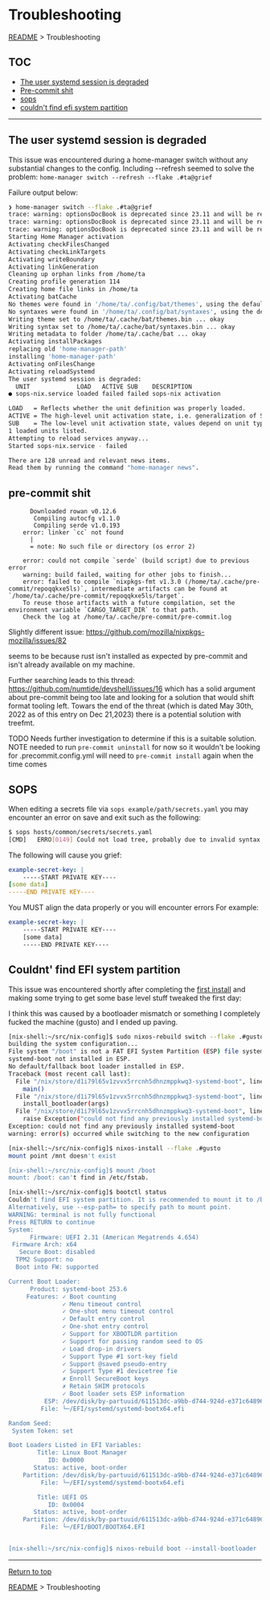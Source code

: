 # Troubleshooting

[README](../README.md) > Troubleshooting

## TOC

* [The user systemd session is degraded](#the-user-systemd-session-is-degraded)
* [Pre-commit shit](#pre-commit-shit)
* [sops](#sops)
* [couldn't find efi system partition](#couldnt-find-efi-system-partition)

---

## The user systemd session is degraded

This issue was encountered during a  home-manager switch without any substantial changes to the config.
Including --refresh seemed to solve the problem: `home-manager switch --refresh --flake .#ta@grief`

Failure output below:

```bash
❯ home-manager switch --flake .#ta@grief
trace: warning: optionsDocBook is deprecated since 23.11 and will be removed in 24.05
trace: warning: optionsDocBook is deprecated since 23.11 and will be removed in 24.05
trace: warning: optionsDocBook is deprecated since 23.11 and will be removed in 24.05
Starting Home Manager activation
Activating checkFilesChanged
Activating checkLinkTargets
Activating writeBoundary
Activating linkGeneration
Cleaning up orphan links from /home/ta
Creating profile generation 114
Creating home file links in /home/ta
Activating batCache
No themes were found in '/home/ta/.config/bat/themes', using the default set
No syntaxes were found in '/home/ta/.config/bat/syntaxes', using the default set.
Writing theme set to /home/ta/.cache/bat/themes.bin ... okay
Writing syntax set to /home/ta/.cache/bat/syntaxes.bin ... okay
Writing metadata to folder /home/ta/.cache/bat ... okay
Activating installPackages
replacing old 'home-manager-path'
installing 'home-manager-path'
Activating onFilesChange
Activating reloadSystemd
The user systemd session is degraded:
  UNIT             LOAD   ACTIVE SUB    DESCRIPTION        
● sops-nix.service loaded failed failed sops-nix activation

LOAD   = Reflects whether the unit definition was properly loaded.
ACTIVE = The high-level unit activation state, i.e. generalization of SUB.
SUB    = The low-level unit activation state, values depend on unit type.
1 loaded units listed.
Attempting to reload services anyway...
Started sops-nix.service - failed

There are 128 unread and relevant news items.
Read them by running the command "home-manager news".
```

## pre-commit shit

```errorlog snip
      Downloaded rowan v0.12.6
       Compiling autocfg v1.1.0
       Compiling serde v1.0.193
    error: linker `cc` not found
      |
      = note: No such file or directory (os error 2)
    
    error: could not compile `serde` (build script) due to previous error
    warning: build failed, waiting for other jobs to finish...
    error: failed to compile `nixpkgs-fmt v1.3.0 (/home/ta/.cache/pre-commit/repoqqkxe5ls)`, intermediate artifacts can be found at `/home/ta/.cache/pre-commit/repoqqkxe5ls/target`.
    To reuse those artifacts with a future compilation, set the environment variable `CARGO_TARGET_DIR` to that path.
    Check the log at /home/ta/.cache/pre-commit/pre-commit.log
```

Slightly different issue: <https://github.com/mozilla/nixpkgs-mozilla/issues/82>

seems to be because rust isn't installed as expected by pre-commit and isn't already available on my machine.

Further searching leads to this thread: https://github.com/numtide/devshell/issues/16
which has a solid argument about pre-commit being too late and looking for a solution that would shift format tooling left. Towars the end of the threat (which is dated May 30th, 2022 as of this entry on Dec 21,2023) there is a potential solution with treefmt.

TODO Needs further investigation to determine if this is a suitable solution. 
NOTE needed to run `pre-commit uninstall` for now so it wouldn't be looking for .precommit.config.yml
  will need to `pre-commit install` again when the time comes

## SOPS

When editing a secrets file via `sops example/path/secrets.yaml` you may encounter an error on save and exit such as the following:

```bash
$ sops hosts/common/secrets/secrets.yaml
[CMD]	ERRO[0149] Could not load tree, probably due to invalid syntax. Press a key to return to the editor, or Ctrl+C to exit.  error="Error unmarshaling input YAML: yaml: line 2: could not find expected ':'"
```

The following will cause you grief:

```yaml
example-secret-key: |
    -----START PRIVATE KEY----
[some data]
-----END PRIVATE KEY----
```

You MUST align the data properly or you will encounter errors
For example:

```yaml
example-secret-key: |
    -----START PRIVATE KEY----
    [some data]
    -----END PRIVATE KEY----
```

## Couldnt' find EFI system partition

This issue was encountered shortly after completing the [first install](./Firstinstall.md) and making some trying to get some base level stuff tweaked the first day:

I think this was caused by a bootloader mismatch or something
I completely fucked the machine (gusto) and I ended up paving.

```bash
[nix-shell:~/src/nix-config]$ sudo nixos-rebuild switch --flake .#gusto
building the system configuration...
File system "/boot" is not a FAT EFI System Partition (ESP) file system.
systemd-boot not installed in ESP.
No default/fallback boot loader installed in ESP.
Traceback (most recent call last):
  File "/nix/store/d1i79l65v1zvvx5rrcnh5dhnzmppkwq3-systemd-boot", line 344, in <module>
    main()
  File "/nix/store/d1i79l65v1zvvx5rrcnh5dhnzmppkwq3-systemd-boot", line 332, in main
    install_bootloader(args)
  File "/nix/store/d1i79l65v1zvvx5rrcnh5dhnzmppkwq3-systemd-boot", line 270, in install_bootloader
    raise Exception("could not find any previously installed systemd-boot")
Exception: could not find any previously installed systemd-boot
warning: error(s) occurred while switching to the new configuration

[nix-shell:~/src/nix-config]$ nixos-install --flake .#gusto
mount point /mnt doesn't exist

[nix-shell:~/src/nix-config]$ mount /boot
mount: /boot: can't find in /etc/fstab.

[nix-shell:~/src/nix-config]$ bootctl status
Couldn't find EFI system partition. It is recommended to mount it to /boot or /efi.
Alternatively, use --esp-path= to specify path to mount point.
WARNING: terminal is not fully functional
Press RETURN to continue
System:
      Firmware: UEFI 2.31 (American Megatrends 4.654)
 Firmware Arch: x64
   Secure Boot: disabled
  TPM2 Support: no
  Boot into FW: supported

Current Boot Loader:
      Product: systemd-boot 253.6
     Features: ✓ Boot counting
               ✓ Menu timeout control
               ✓ One-shot menu timeout control
               ✓ Default entry control
               ✓ One-shot entry control
               ✓ Support for XBOOTLDR partition
               ✓ Support for passing random seed to OS
               ✓ Load drop-in drivers
               ✓ Support Type #1 sort-key field
               ✓ Support @saved pseudo-entry
               ✓ Support Type #1 devicetree fie
               ✗ Enroll SecureBoot keys
               ✗ Retain SHIM protocols
               ✓ Boot loader sets ESP information
          ESP: /dev/disk/by-partuuid/611513dc-a9bb-d744-924d-e371c64896f5
         File: └─/EFI/systemd/systemd-bootx64.efi

Random Seed:
 System Token: set

Boot Loaders Listed in EFI Variables:
        Title: Linux Boot Manager
           ID: 0x0000
       Status: active, boot-order
    Partition: /dev/disk/by-partuuid/611513dc-a9bb-d744-924d-e371c64896f5
         File: └─/EFI/systemd/systemd-bootx64.efi

        Title: UEFI OS
           ID: 0x0004
       Status: active, boot-order
    Partition: /dev/disk/by-partuuid/611513dc-a9bb-d744-924d-e371c64896f5
         File: └─/EFI/BOOT/BOOTX64.EFI


[nix-shell:~/src/nix-config]$ nixos-rebuild boot --install-bootloader

```
---
[Return to top](#troubleshooting)

[README](../README.md) > Troubleshooting